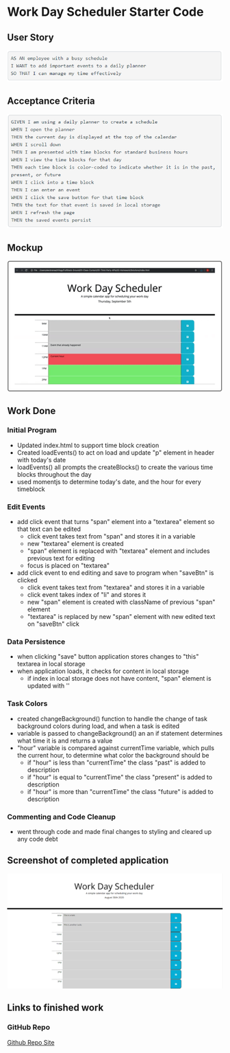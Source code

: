 # Work Day Scheduler Starter Code

## User Story
![User Story Screenshot](./assets/img/userStory.png)

## Acceptance Criteria
![Acceptance Criteria Screenshot](./assets/img/criteria.png)

## Mockup
![Mockup Screenshot](./assets/img/mockup-1.png)

## Work Done

### Initial Program
* Updated index.html to support time block creation
* Created loadEvents() to act on load and update "p" element in header with today's date
* loadEvents() all prompts the createBlocks() to create the various time blocks throughout the day
* used momentjs to determine today's date, and the hour for every timeblock

### Edit Events
* add click event that turns "span" element into a "textarea" element so that text can be edited
    * click event takes text from "span" and stores it in a variable
    * new "textarea" element is created
    * "span" element is replaced with "textarea" element and includes previous text for editing
    * focus is placed on "textarea"
* add click event to end editing and save to program when "saveBtn" is clicked
    * click event takes text from "textarea" and stores it in a variable
    * click event takes index of "li" and stores it
    * new "span" element is created with className of previous "span" element
    * "textarea" is replaced by new "span" element with new edited text on "saveBtn" click

### Data Persistence
* when clicking "save" button application stores changes to "this" textarea in local storage
* when application loads, it checks for content in local storage
    * if index in local storage does not have content, "span" element is updated with ''

### Task Colors
* created changeBackground() function to handle the change of task background colors during load, and when a task is edited
* variable is passed to changeBackground() an an if statement determines what time it is and returns a value
* "hour" variable is compared against currentTime variable, which pulls the current hour, to determine what color the background should be
    * if "hour" is less than "currentTime" the class "past" is added to description
    * if "hour" is equal to "currentTime" the class "present" is added to description
    * if "hour" is more than "currentTime" the class "future" is added to description

### Commenting and Code Cleanup
* went through code and made final changes to styling and cleared up any code debt

## Screenshot of completed application
![Finish Application Screenshot](./assets/img/appScreenshot.png)

## Links to finished work
### GitHub Repo
[Github Repo Site]()